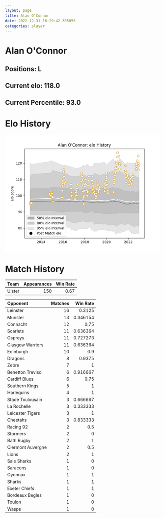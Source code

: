 ```yaml
---  
layout: page  
title: Alan O'Connor  
date: 2022-12-31 16:29:42.305856  
categories: player  
---
```

# Alan O'Connor

## Positions: L

## Current elo: 118.0

## Current Percentile: 93.0

# Elo History


![elo history](history_AlanO'Connor.png)
# Match History


| Team   |   Appearances |   Win Rate |
|:-------|--------------:|-----------:|
| Ulster |           150 |       0.67 |

| Opponent          |   Matches |   Win Rate |
|:------------------|----------:|-----------:|
| Leinster          |        16 |   0.3125   |
| Munster           |        13 |   0.346154 |
| Connacht          |        12 |   0.75     |
| Scarlets          |        11 |   0.636364 |
| Ospreys           |        11 |   0.727273 |
| Glasgow Warriors  |        11 |   0.636364 |
| Edinburgh         |        10 |   0.9      |
| Dragons           |         8 |   0.9375   |
| Zebre             |         7 |   1        |
| Benetton Treviso  |         6 |   0.916667 |
| Cardiff Blues     |         6 |   0.75     |
| Southern Kings    |         5 |   1        |
| Harlequins        |         4 |   1        |
| Stade Toulousain  |         3 |   0.666667 |
| La Rochelle       |         3 |   0.333333 |
| Leicester Tigers  |         3 |   1        |
| Cheetahs          |         3 |   0.833333 |
| Racing 92         |         2 |   0.5      |
| Stormers          |         2 |   0        |
| Bath Rugby        |         2 |   1        |
| Clermont Auvergne |         2 |   0.5      |
| Lions             |         2 |   1        |
| Sale Sharks       |         1 |   0        |
| Saracens          |         1 |   0        |
| Oyonnax           |         1 |   1        |
| Sharks            |         1 |   1        |
| Exeter Chiefs     |         1 |   1        |
| Bordeaux Begles   |         1 |   0        |
| Toulon            |         1 |   0        |
| Wasps             |         1 |   0        |